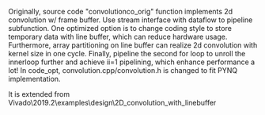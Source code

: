 Originally, source code "convolutionco_orig" function implements 2d convolution w/ frame buffer.
Use stream interface with dataflow to pipeline subfunction.
One optimized option is to change coding style to store temporary data with line buffer, 
which can reduce hardware usage.
Furthermore, array partitioning on line buffer can realize 2d convolution with kernel size in one cycle.
Finally, pipeline the second for loop to unroll the innerloop further and achieve ii=1 pipelining, 
which enhance performance a lot!
In code_opt, convolution.cpp/convolution.h is changed to fit PYNQ implementation.

It is extended from Vivado\2019.2\examples\design\2D_convolution_with_linebuffer
  